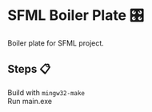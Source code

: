 # SFML Boiler Plate 🎛️
Boiler plate for SFML project.

## Steps 📋
  Build with ```mingw32-make```\
  Run main.exe
